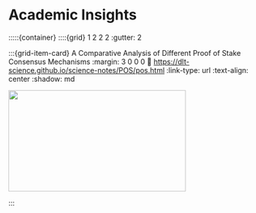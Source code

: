 # Academic Insights

:::::{container}
::::{grid} 1 2 2 2
:gutter: 2

:::{grid-item-card} A Comparative Analysis of Different Proof of Stake Consensus Mechanisms
:margin: 3 0 0 0
:link: https://dlt-science.github.io/science-notes/POS/pos.html
:link-type: url
:text-align: center
:shadow: md

<img src= "https://learn.swyftx.com/wp-content/uploads/2021/09/Proof-of-work-vs-prook-of-stake-.png"  width="350px" height="200px">


:::
